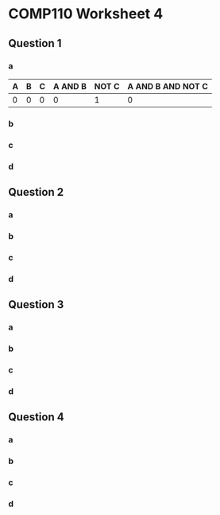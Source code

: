 # COMP110 Worksheet 4



## Question 1

### a

A | B | C | A AND B | NOT C | A AND B AND NOT C
---|---|---|---|---|---
0 | 0 | 0 |       0 |     1 | 0

### b

### c

### d

## Question 2

### a

### b

### c

### d

## Question 3

### a

### b

### c

### d

## Question 4

### a

### b

### c

### d

